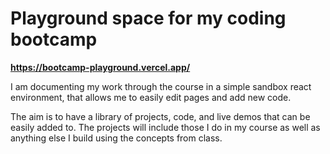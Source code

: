 # Playground space for my coding bootcamp

**https://bootcamp-playground.vercel.app/**

I am documenting my work through the course in a simple sandbox react environment, that allows me to easily edit pages and add new code.

The aim is to have a library of projects, code, and live demos that can be easily added to. The projects will include those I do in my course as well as anything else I build using the concepts from class.


